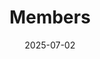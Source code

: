 ---
title: Members
date: 2025-07-02

type: landing

sections:
  - block: people
    content:
      title: Members
      # Choose which groups/teams of users to display.
      #   Edit `user_groups` in each user's profile to add them to one or more of these groups.
      user_groups:
          - Professors
          - Cooperative Professors
          - Students
      sort_by: Params.num
      sort_ascending: false
    design:
      show_interests: false
      show_role: true
      show_social: false
---